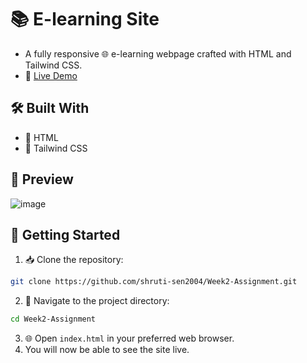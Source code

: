 # 📚 E-learning Site
- A fully responsive 🌐 e-learning webpage crafted with HTML and Tailwind CSS.​
- 🔗 [Live Demo](https://shruti-sen2004.github.io/E_learning_site/)

## 🛠️ Built With
- 🧱 HTML
- 🎨 Tailwind CSS

## 📸 Preview
![image](https://github.com/user-attachments/assets/601d1ee1-29ee-4b75-96fb-481411b9835d)

## 🚀 Getting Started
1. 📥 Clone the repository:
```bash
git clone https://github.com/shruti-sen2004/Week2-Assignment.git
``` 
2. 📂 Navigate to the project directory:
```bash
cd Week2-Assignment
```
3. 🌐 Open `index.html` in your preferred web browser.
4. You will now be able to see the site live.


